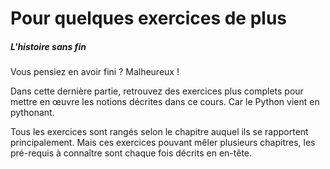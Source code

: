 # Pour quelques exercices de plus

##### L'histoire sans fin

Vous pensiez en avoir fini ? Malheureux !

Dans cette dernière partie, retrouvez des exercices plus complets pour mettre en œuvre les notions décrites dans ce cours.
Car le Python vient en pythonant.

Tous les exercices sont rangés selon le chapitre auquel ils se rapportent principalement.
Mais ces exercices pouvant mêler plusieurs chapitres, les pré-requis à connaître sont chaque fois décrits en en-tête.
